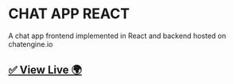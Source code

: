 # CHAT APP REACT

A chat app frontend implemented in React and backend hosted on chatengine.io

## [✅ View Live 🌍 ](https://chatapp-ls.netlify.app/)

